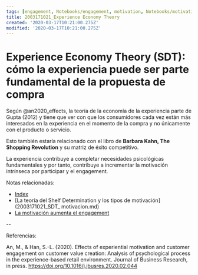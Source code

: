 ```yaml
---
tags: [engagement, Notebooks/engagement, motivation, Notebooks/motivation, experientialeconomy]
title: 2003171021_Experience Economy Theory
created: '2020-03-17T10:21:00.275Z'
modified: '2020-03-17T10:21:00.275Z'
---
```


# Experience Economy Theory (SDT): cómo la experiencia puede ser parte fundamental de la propuesta de compra


Según @an2020_effects, la teoría de la economía de la experiencia parte de Gupta (2012) y tiene que ver con que los consumidores cada vez están más interesados en la experiencia en el momento de la compra y no únicamente con el producto o servicio.

Esto también estaría relacionado con el libro de **Barbara Kahn, The Shopping Revolution** y su matriz de éxito competitivo.

La experiencia contribuye a completar necesidades psicológicas fundamentales y por tanto, contribuye a incrementar la motivación intrínseca por participar y el engagement.


Notas relacionadas:


- [Index](_2003101705_index.md)
- [La teoría del Shelf Determination y los tipos de motivación](2003171021_SDT_ motivacion.md)
- [La motivación aumenta el engagement](2003101738_motivacion_memoriatrabajo.md)

--

Referencias:

An, M., & Han, S.-L. (2020). Effects of experiential motivation and customer engagement on customer value creation: Analysis of psychological process in the experience-based retail environment. Journal of Business Research, in press. https://doi.org/10.1016/j.jbusres.2020.02.044
